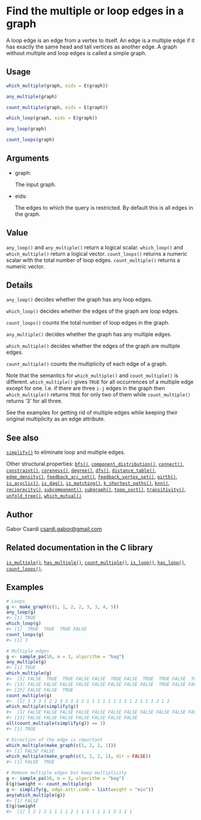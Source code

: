 # Find the multiple or loop edges in a graph

A loop edge is an edge from a vertex to itself. An edge is a multiple
edge if it has exactly the same head and tail vertices as another edge.
A graph without multiple and loop edges is called a simple graph.

## Usage

``` r
which_multiple(graph, eids = E(graph))

any_multiple(graph)

count_multiple(graph, eids = E(graph))

which_loop(graph, eids = E(graph))

any_loop(graph)

count_loops(graph)
```

## Arguments

- graph:

  The input graph.

- eids:

  The edges to which the query is restricted. By default this is all
  edges in the graph.

## Value

`any_loop()` and `any_multiple()` return a logical scalar.
`which_loop()` and `which_multiple()` return a logical vector.
`count_loops()` returns a numeric scalar with the total number of loop
edges. `count_multiple()` returns a numeric vector.

## Details

`any_loop()` decides whether the graph has any loop edges.

`which_loop()` decides whether the edges of the graph are loop edges.

`count_loops()` counts the total number of loop edges in the graph.

`any_multiple()` decides whether the graph has any multiple edges.

`which_multiple()` decides whether the edges of the graph are multiple
edges.

`count_multiple()` counts the multiplicity of each edge of a graph.

Note that the semantics for `which_multiple()` and `count_multiple()` is
different. `which_multiple()` gives `TRUE` for all occurrences of a
multiple edge except for one. I.e. if there are three `i-j` edges in the
graph then `which_multiple()` returns `TRUE` for only two of them while
`count_multiple()` returns ‘3’ for all three.

See the examples for getting rid of multiple edges while keeping their
original multiplicity as an edge attribute.

## See also

[`simplify()`](https://r.igraph.org/reference/simplify.md) to eliminate
loop and multiple edges.

Other structural.properties:
[`bfs()`](https://r.igraph.org/reference/bfs.md),
[`component_distribution()`](https://r.igraph.org/reference/components.md),
[`connect()`](https://r.igraph.org/reference/ego.md),
[`constraint()`](https://r.igraph.org/reference/constraint.md),
[`coreness()`](https://r.igraph.org/reference/coreness.md),
[`degree()`](https://r.igraph.org/reference/degree.md),
[`dfs()`](https://r.igraph.org/reference/dfs.md),
[`distance_table()`](https://r.igraph.org/reference/distances.md),
[`edge_density()`](https://r.igraph.org/reference/edge_density.md),
[`feedback_arc_set()`](https://r.igraph.org/reference/feedback_arc_set.md),
[`feedback_vertex_set()`](https://r.igraph.org/reference/feedback_vertex_set.md),
[`girth()`](https://r.igraph.org/reference/girth.md),
[`is_acyclic()`](https://r.igraph.org/reference/is_acyclic.md),
[`is_dag()`](https://r.igraph.org/reference/is_dag.md),
[`is_matching()`](https://r.igraph.org/reference/matching.md),
[`k_shortest_paths()`](https://r.igraph.org/reference/k_shortest_paths.md),
[`knn()`](https://r.igraph.org/reference/knn.md),
[`reciprocity()`](https://r.igraph.org/reference/reciprocity.md),
[`subcomponent()`](https://r.igraph.org/reference/subcomponent.md),
[`subgraph()`](https://r.igraph.org/reference/subgraph.md),
[`topo_sort()`](https://r.igraph.org/reference/topo_sort.md),
[`transitivity()`](https://r.igraph.org/reference/transitivity.md),
[`unfold_tree()`](https://r.igraph.org/reference/unfold_tree.md),
[`which_mutual()`](https://r.igraph.org/reference/which_mutual.md)

## Author

Gabor Csardi <csardi.gabor@gmail.com>

## Related documentation in the C library

[`is_multiple()`](https://igraph.org/c/html/latest/igraph-Structural.html#igraph_is_multiple),
[`has_multiple()`](https://igraph.org/c/html/latest/igraph-Structural.html#igraph_has_multiple),
[`count_multiple()`](https://igraph.org/c/html/latest/igraph-Structural.html#igraph_count_multiple),
[`is_loop()`](https://igraph.org/c/html/latest/igraph-Structural.html#igraph_is_loop),
[`has_loop()`](https://igraph.org/c/html/latest/igraph-Structural.html#igraph_has_loop),
[`count_loops()`](https://igraph.org/c/html/latest/igraph-Structural.html#igraph_count_loops).

## Examples

``` r
# Loops
g <- make_graph(c(1, 1, 2, 2, 3, 3, 4, 5))
any_loop(g)
#> [1] TRUE
which_loop(g)
#> [1]  TRUE  TRUE  TRUE FALSE
count_loops(g)
#> [1] 3

# Multiple edges
g <- sample_pa(10, m = 3, algorithm = "bag")
any_multiple(g)
#> [1] TRUE
which_multiple(g)
#>  [1] FALSE  TRUE  TRUE FALSE FALSE  TRUE FALSE  TRUE  TRUE FALSE  TRUE FALSE
#> [13] FALSE FALSE FALSE FALSE FALSE FALSE FALSE FALSE  TRUE FALSE FALSE FALSE
#> [25] FALSE FALSE  TRUE
count_multiple(g)
#>  [1] 3 3 3 1 2 2 3 3 3 2 2 1 1 1 1 1 1 1 2 1 2 1 1 1 2 1 2
which_multiple(simplify(g))
#>  [1] FALSE FALSE FALSE FALSE FALSE FALSE FALSE FALSE FALSE FALSE FALSE FALSE
#> [13] FALSE FALSE FALSE FALSE FALSE FALSE FALSE
all(count_multiple(simplify(g)) == 1)
#> [1] TRUE

# Direction of the edge is important
which_multiple(make_graph(c(1, 2, 2, 1)))
#> [1] FALSE FALSE
which_multiple(make_graph(c(1, 2, 2, 1), dir = FALSE))
#> [1] FALSE  TRUE

# Remove multiple edges but keep multiplicity
g <- sample_pa(10, m = 3, algorithm = "bag")
E(g)$weight <- count_multiple(g)
g <- simplify(g, edge.attr.comb = list(weight = "min"))
any(which_multiple(g))
#> [1] FALSE
E(g)$weight
#>  [1] 3 2 1 2 1 1 1 1 2 1 1 1 1 1 1 1 3 1 1 1
```
